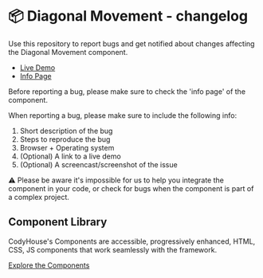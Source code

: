 # 📦 Diagonal Movement - changelog

Use this repository to report bugs and get notified about changes affecting the Diagonal Movement component.

- [Live Demo](https://codyhouse.co/ds/components/app/diagonal-movement)
- [Info Page](https://codyhouse.co/ds/components/info/diagonal-movement)

Before reporting a bug, please make sure to check the 'info page' of the component. 

When reporting a bug, please make sure to include the following info:

1. Short description of the bug
2. Steps to reproduce the bug
3. Browser + Operating system
4. (Optional) A link to a live demo
5. (Optional) A screencast/screenshot of the issue

⚠️ Please be aware it's impossible for us to help you integrate the component in your code, or check for bugs when the component is part of a complex project.

## Component Library

CodyHouse's Components are accessible, progressively enhanced, HTML, CSS, JS components that work seamlessly with the framework.

[Explore the Components](https://codyhouse.co/ds/components)
